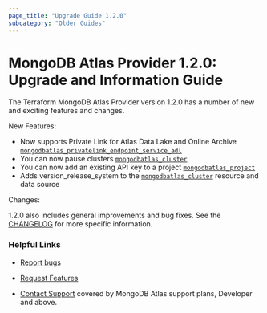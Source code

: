 ```yaml
---
page_title: "Upgrade Guide 1.2.0"
subcategory: "Older Guides"
---
```


# MongoDB Atlas Provider 1.2.0: Upgrade and Information Guide

The Terraform MongoDB Atlas Provider version 1.2.0 has a number of new and exciting features and changes.

New Features:

* Now supports Private Link for Atlas Data Lake and Online Archive [`mongodbatlas_privatelink_endpoint_service_adl`](https://registry.terraform.io/providers/mongodb/mongodbatlas/latest/docs/resources/privatelink_endpoint_service_adl)
* You can now pause clusters [`mongodbatlas_cluster`](https://registry.terraform.io/providers/mongodb/mongodbatlas/latest/docs/resources/cluster)
* You can now add an existing API key to a project [`mongodbatlas_project`](https://registry.terraform.io/providers/mongodb/mongodbatlas/latest/docs/resources/project)
* Adds version_release_system to the [`mongodbatlas_cluster`](https://registry.terraform.io/providers/mongodb/mongodbatlas/latest/docs/resources/cluster) resource and data source

Changes:

1.2.0 also includes general improvements and bug fixes. See the [CHANGELOG](https://github.com/mongodb/terraform-provider-mongodbatlas/blob/master/CHANGELOG.md) for more specific information.

### Helpful Links

* [Report bugs](https://github.com/mongodb/terraform-provider-mongodbatlas/issues)

* [Request Features](https://feedback.mongodb.com/forums/924145-atlas?category_id=370723)

* [Contact Support](https://docs.atlas.mongodb.com/support/) covered by MongoDB Atlas support plans, Developer and above.
